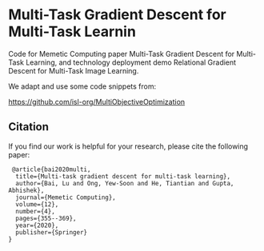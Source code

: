 # Multi-Task Gradient Descent for Multi-Task Learnin
Code for Memetic Computing paper Multi-Task Gradient Descent for Multi-Task Learning, and
technology deployment demo Relational Gradient Descent for Multi-Task Image Learning.

We adapt and use some code snippets from:

https://github.com/isl-org/MultiObjectiveOptimization


## Citation
If you find our work is helpful for your research, please cite the following paper:

```
 @article{bai2020multi,
  title={Multi-task gradient descent for multi-task learning},
  author={Bai, Lu and Ong, Yew-Soon and He, Tiantian and Gupta, Abhishek},
  journal={Memetic Computing},
  volume={12},
  number={4},
  pages={355--369},
  year={2020},
  publisher={Springer}
}
```

